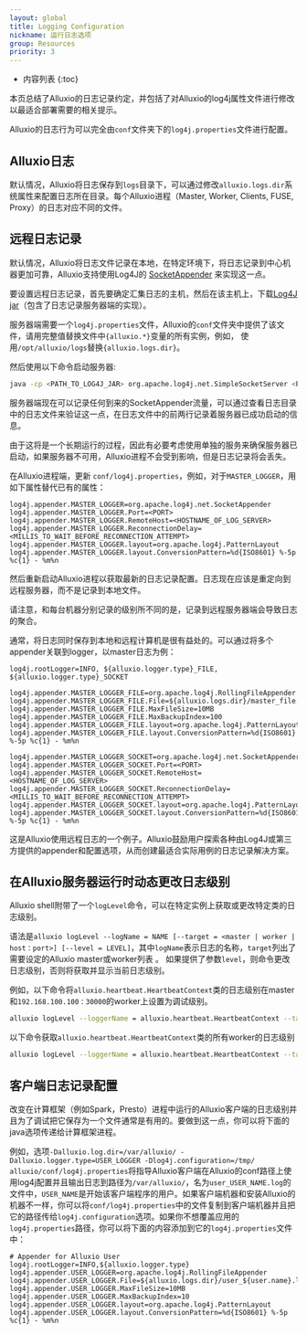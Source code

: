 ```yaml
---
layout: global
title: Logging Configuration
nickname: 运行日志选项
group: Resources
priority: 3
---
```


* 内容列表
{:toc}

本页总结了Alluxio的日志记录约定，并包括了对Alluxio的log4j属性文件进行修改以最适合部署需要的相关提示。

Alluxio的日志行为可以完全由`conf`文件夹下的`log4j.properties`文件进行配置。

## Alluxio日志

默认情况，Alluxio将日志保存到`logs`目录下，可以通过修改`alluxio.logs.dir`系统属性来配置日志所在目录。每个Alluxio进程（Master, Worker, Clients, FUSE, Proxy）的日志对应不同的文件。

## 远程日志记录

默认情况，Alluxio将日志文件记录在本地，在特定环境下，将日志记录到中心机器更加可靠，Alluxio支持使用Log4J的
[SocketAppender](https://logging.apache.org/log4j/1.2/apidocs/org/apache/log4j/net/SocketAppender.html)
来实现这一点。

要设置远程日志记录，首先要确定汇集日志的主机，然后在该主机上，下载[Log4J jar](https://mvnrepository.com/artifact/log4j/log4j/1.2.17)（包含了日志记录服务器端的实现）。

服务器端需要一个`log4j.properties`文件，Alluxio的`conf`文件夹中提供了该文件，请用完整值替换文件中`{alluxio.*}`变量的所有实例，例如，
使用`/opt/alluxio/logs`替换`{alluxio.logs.dir}`。

然后使用以下命令启动服务器:

```bash
java -cp <PATH_TO_LOG4J_JAR> org.apache.log4j.net.SimpleSocketServer <PORT> <PATH_TO_LOG4J_PROPERTIES>
```

服务器端现在可以记录任何到来的SocketAppender流量，可以通过查看日志目录中的日志文件来验证这一点，在日志文件中的前两行记录着服务器已成功启动的信息。

由于这将是一个长期运行的过程，因此有必要考虑使用单独的服务来确保服务器已启动，如果服务器不可用，Alluxio进程不会受到影响，但是日志记录将会丢失。

在Alluxio进程端，更新 `conf/log4j.properties`，例如，对于`MASTER_LOGGER`，用如下属性替代已有的属性：

```
log4j.appender.MASTER_LOGGER=org.apache.log4j.net.SocketAppender
log4j.appender.MASTER_LOGGER.Port=<PORT>
log4j.appender.MASTER_LOGGER.RemoteHost=<HOSTNAME_OF_LOG_SERVER>
log4j.appender.MASTER_LOGGER.ReconnectionDelay=<MILLIS_TO_WAIT_BEFORE_RECONNECTION_ATTEMPT>
log4j.appender.MASTER_LOGGER.layout=org.apache.log4j.PatternLayout
log4j.appender.MASTER_LOGGER.layout.ConversionPattern=%d{ISO8601} %-5p %c{1} - %m%n
```

然后重新启动Alluxio进程以获取最新的日志记录配置。日志现在应该是重定向到远程服务器，而不是记录到本地文件。

请注意，和每台机器分别记录的级别所不同的是，记录到远程服务器端会导致日志的聚合。

通常，将日志同时保存到本地和远程计算机是很有益处的。可以通过将多个appender关联到logger，以master日志为例：

```
log4j.rootLogger=INFO, ${alluxio.logger.type}_FILE, ${alluxio.logger.type}_SOCKET

log4j.appender.MASTER_LOGGER_FILE=org.apache.log4j.RollingFileAppender
log4j.appender.MASTER_LOGGER_FILE.File=${alluxio.logs.dir}/master_file.log
log4j.appender.MASTER_LOGGER_FILE.MaxFileSize=10MB
log4j.appender.MASTER_LOGGER_FILE.MaxBackupIndex=100
log4j.appender.MASTER_LOGGER_FILE.layout=org.apache.log4j.PatternLayout
log4j.appender.MASTER_LOGGER_FILE.layout.ConversionPattern=%d{ISO8601} %-5p %c{1} - %m%n

log4j.appender.MASTER_LOGGER_SOCKET=org.apache.log4j.net.SocketAppender
log4j.appender.MASTER_LOGGER_SOCKET.Port=<PORT>
log4j.appender.MASTER_LOGGER_SOCKET.RemoteHost=<HOSTNAME_OF_LOG_SERVER>
log4j.appender.MASTER_LOGGER_SOCKET.ReconnectionDelay=<MILLIS_TO_WAIT_BEFORE_RECONNECTION_ATTEMPT>
log4j.appender.MASTER_LOGGER_SOCKET.layout=org.apache.log4j.PatternLayout
log4j.appender.MASTER_LOGGER_SOCKET.layout.ConversionPattern=%d{ISO8601} %-5p %c{1} - %m%n
```

这是Alluxio使用远程日志的一个例子。Alluxio鼓励用户探索各种由Log4J或第三方提供的appender和配置选项，从而创建最适合实际用例的日志记录解决方案。

## 在Alluxio服务器运行时动态更改日志级别

Alluxio shell附带了一个`logLevel`命令，可以在特定实例上获取或更改特定类的日志级别。

语法是`alluxio logLevel --logName = NAME [--target = <master | worker | host：port>] [--level = LEVEL]`，其中`logName`表示日志的名称，`target`列出了需要设定的Alluxio master或worker列表 。 如果提供了参数`level`，则命令更改日志级别，否则将获取并显示当前日志级别。

例如，以下命令将`alluxio.heartbeat.HeartbeatContext`类的日志级别在master和`192.168.100.100：30000`的worker上设置为调试级别。

```bash
alluxio logLevel --loggerName = alluxio.heartbeat.HeartbeatContext --target = master，192.168.100.100：30000 --level = DEBUG
```

以下命令获取`alluxio.heartbeat.HeartbeatContext`类的所有worker的日志级别
```bash
alluxio logLevel --loggerName = alluxio.heartbeat.HeartbeatContext --target = workers
```

## 客户端日志记录配置

改变在计算框架（例如Spark，Presto）进程中运行的Alluxio客户端的日志级别并且为了调试把它保存为一个文件通常是有用的。要做到这一点，你可以将下面的java选项传递给计算框架进程。

例如，选项`-Dalluxio.log.dir=/var/alluxio/ -Dalluxio.logger.type=USER_LOGGER -Dlog4j.configuration=/tmp/
alluxio/conf/log4j.properties`将指导Alluxio客户端在Alluxio的conf路径上使用log4j配置并且输出日志到路径为`/var/alluxio/`，名为`user_USER_NAME.log`的文件中，`USER_NAME`是开始该客户端程序的用户。如果客户端机器和安装Alluxio的机器不一样，你可以将`conf/log4j.properties`中的文件复制到客户端机器并且把它的路径传给`log4j.configuration`选项。如果你不想覆盖应用的`log4j.properties`路径，你可以将下面的内容添加到它的`log4j.properties`文件中：

```
# Appender for Alluxio User
log4j.rootLogger=INFO,${alluxio.logger.type}
log4j.appender.USER_LOGGER=org.apache.log4j.RollingFileAppender
log4j.appender.USER_LOGGER.File=${alluxio.logs.dir}/user_${user.name}.log
log4j.appender.USER_LOGGER.MaxFileSize=10MB
log4j.appender.USER_LOGGER.MaxBackupIndex=10
log4j.appender.USER_LOGGER.layout=org.apache.log4j.PatternLayout
log4j.appender.USER_LOGGER.layout.ConversionPattern=%d{ISO8601} %-5p %c{1} - %m%n
```
